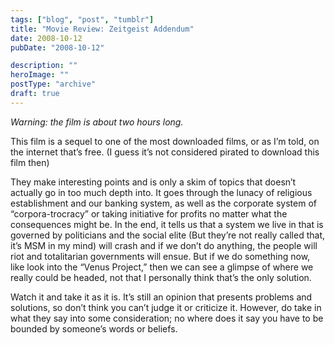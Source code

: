 ```yaml
---
tags: ["blog", "post", "tumblr"]
title: "Movie Review: Zeitgeist Addendum"
date: 2008-10-12
pubDate: "2008-10-12"

description: ""
heroImage: ""
postType: "archive"
draft: true
---
```




*Warning: the film is about two hours long.*

This film is a sequel to one of the most downloaded films, or as I’m told, on the internet that’s free. (I guess it’s not considered pirated to download this film then)


They make interesting points and is only a skim of topics that doesn’t actually go in too much depth into. It goes through the lunacy of religious establishment and our banking system, as well as the corporate system of “corpora-trocracy” or taking initiative for profits no matter what the consequences might be. In the end, it tells us that a system we live in that is governed by politicians and the social elite (But they’re not really called that, it’s MSM in my mind) will crash and if we don’t do anything, the people will riot and totalitarian governments will ensue. But if we do something now, like look into the “Venus Project,” then we can see a glimpse of where we really could be headed, not that I personally think that’s the only solution.


Watch it and take it as it is. It’s still an opinion that presents problems and solutions, so don’t think you can’t judge it or criticize it. However, do take in what they say into some consideration; no where does it say you have to be bounded by someone’s words or beliefs.
